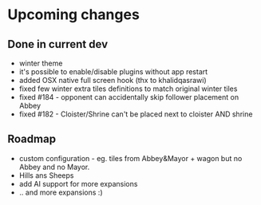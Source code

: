 # Upcoming changes

## Done in current dev

* winter theme
* it's possible to enable/disable plugins without app restart
* added OSX native full screen hook (thx to khalidqasrawi)
* fixed few winter extra tiles definitions to match original winter tiles
* fixed #184 - opponent can accidentally skip follower placement on Abbey
* fixed #182 - Cloister/Shrine can't be placed next to cloister AND shrine

## Roadmap

* custom configuration - eg. tiles from Abbey&Mayor + wagon but  no Abbey and no Mayor.
* Hills ans Sheeps
* add AI support for more expansions
* .. and more expansions :)